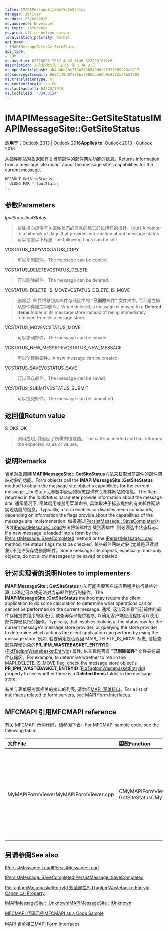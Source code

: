 ```yaml
---
title: IMAPIMessageSiteGetSiteStatus
manager: soliver
ms.date: 03/09/2015
ms.audience: Developer
ms.topic: reference
ms.prod: office-online-server
localization_priority: Normal
api_name:
- IMAPIMessageSite.GetSiteStatus
api_type:
- COM
ms.assetid: 02718898-7857-4e43-8f46-622269f812e6
description: 上次修改时间：2015 年 3 月 9 日
ms.openlocfilehash: ab4a06a20c71943f9b649d8f22377f59223e9717
ms.sourcegitcommit: 8657170d071f9bcf680aba50b9c07f2a4fb82283
ms.translationtype: MT
ms.contentlocale: zh-CN
ms.lasthandoff: 04/28/2019
ms.locfileid: "33430124"
---
```

# <a name="imapimessagesitegetsitestatus"></a><span data-ttu-id="0d9b6-103">IMAPIMessageSite::GetSiteStatus</span><span class="sxs-lookup"><span data-stu-id="0d9b6-103">IMAPIMessageSite::GetSiteStatus</span></span>

  
  
<span data-ttu-id="0d9b6-104">**适用于**：Outlook 2013 | Outlook 2016</span><span class="sxs-lookup"><span data-stu-id="0d9b6-104">**Applies to**: Outlook 2013 | Outlook 2016</span></span> 
  
<span data-ttu-id="0d9b6-105">从邮件网站对象返回有关当前邮件的邮件网站功能的信息。</span><span class="sxs-lookup"><span data-stu-id="0d9b6-105">Returns information from a message site object about the message site's capabilities for the current message.</span></span>
  
```cpp
HRESULT GetSiteStatus(
  ULONG FAR * lpulStatus
);
```

## <a name="parameters"></a><span data-ttu-id="0d9b6-106">参数</span><span class="sxs-lookup"><span data-stu-id="0d9b6-106">Parameters</span></span>

 <span data-ttu-id="0d9b6-107">_lpulStatus_</span><span class="sxs-lookup"><span data-stu-id="0d9b6-107">_lpulStatus_</span></span>
  
> <span data-ttu-id="0d9b6-108">排除指向提供有关邮件状态的信息的标志的位掩码的指针。</span><span class="sxs-lookup"><span data-stu-id="0d9b6-108">[out] A pointer to a bitmask of flags that provides information about message status.</span></span> <span data-ttu-id="0d9b6-109">可以设置以下标志:</span><span class="sxs-lookup"><span data-stu-id="0d9b6-109">The following flags can be set:</span></span>
    
<span data-ttu-id="0d9b6-110">VCSTATUS_COPY</span><span class="sxs-lookup"><span data-stu-id="0d9b6-110">VCSTATUS_COPY</span></span> 
  
> <span data-ttu-id="0d9b6-111">可以复制邮件。</span><span class="sxs-lookup"><span data-stu-id="0d9b6-111">The message can be copied.</span></span> 
    
<span data-ttu-id="0d9b6-112">VCSTATUS_DELETE</span><span class="sxs-lookup"><span data-stu-id="0d9b6-112">VCSTATUS_DELETE</span></span> 
  
> <span data-ttu-id="0d9b6-113">可以删除邮件。</span><span class="sxs-lookup"><span data-stu-id="0d9b6-113">The message can be deleted.</span></span>
    
<span data-ttu-id="0d9b6-114">VCSTATUS_DELETE_IS_MOVE</span><span class="sxs-lookup"><span data-stu-id="0d9b6-114">VCSTATUS_DELETE_IS_MOVE</span></span> 
  
> <span data-ttu-id="0d9b6-115">删除后, 邮件将移到其邮件存储区中的 "**已删除**邮件" 文件夹中, 而不是立即从邮件存储库中删除。</span><span class="sxs-lookup"><span data-stu-id="0d9b6-115">When deleted, a message is moved to a **Deleted Items** folder in its message store instead of being immediately removed from its message store.</span></span> 
    
<span data-ttu-id="0d9b6-116">VCSTATUS_MOVE</span><span class="sxs-lookup"><span data-stu-id="0d9b6-116">VCSTATUS_MOVE</span></span> 
  
> <span data-ttu-id="0d9b6-117">可以移动邮件。</span><span class="sxs-lookup"><span data-stu-id="0d9b6-117">The message can be moved.</span></span>
    
<span data-ttu-id="0d9b6-118">VCSTATUS_NEW_MESSAGE</span><span class="sxs-lookup"><span data-stu-id="0d9b6-118">VCSTATUS_NEW_MESSAGE</span></span> 
  
> <span data-ttu-id="0d9b6-119">可以创建新邮件。</span><span class="sxs-lookup"><span data-stu-id="0d9b6-119">A new message can be created.</span></span>
    
<span data-ttu-id="0d9b6-120">VCSTATUS_SAVE</span><span class="sxs-lookup"><span data-stu-id="0d9b6-120">VCSTATUS_SAVE</span></span> 
  
> <span data-ttu-id="0d9b6-121">可以保存邮件。</span><span class="sxs-lookup"><span data-stu-id="0d9b6-121">The message can be saved.</span></span>
    
<span data-ttu-id="0d9b6-122">VCSTATUS_SUBMIT</span><span class="sxs-lookup"><span data-stu-id="0d9b6-122">VCSTATUS_SUBMIT</span></span> 
  
> <span data-ttu-id="0d9b6-123">可以提交邮件。</span><span class="sxs-lookup"><span data-stu-id="0d9b6-123">The message can be submitted.</span></span>
    
## <a name="return-value"></a><span data-ttu-id="0d9b6-124">返回值</span><span class="sxs-lookup"><span data-stu-id="0d9b6-124">Return value</span></span>

<span data-ttu-id="0d9b6-125">S_OK</span><span class="sxs-lookup"><span data-stu-id="0d9b6-125">S_OK</span></span> 
  
> <span data-ttu-id="0d9b6-126">调用成功, 并返回了所需的值或值。</span><span class="sxs-lookup"><span data-stu-id="0d9b6-126">The call succeeded and has returned the expected value or values.</span></span>
    
## <a name="remarks"></a><span data-ttu-id="0d9b6-127">说明</span><span class="sxs-lookup"><span data-stu-id="0d9b6-127">Remarks</span></span>

<span data-ttu-id="0d9b6-128">表单对象调用**IMAPIMessageSite:: GetSiteStatus**方法来获取当前邮件的邮件网站对象的功能。</span><span class="sxs-lookup"><span data-stu-id="0d9b6-128">Form objects call the **IMAPIMessageSite::GetSiteStatus** method to obtain the message site object's capabilities for the current message.</span></span> <span data-ttu-id="0d9b6-129">_lpulStatus_参数中返回的标志提供有关邮件网站的信息。</span><span class="sxs-lookup"><span data-stu-id="0d9b6-129">The flags returned in the  _lpulStatus_ parameter provide information about the message site.</span></span> <span data-ttu-id="0d9b6-130">通常情况下, 窗体启用或禁用菜单命令, 具体取决于标志提供的有关邮件网站实现功能的信息。</span><span class="sxs-lookup"><span data-stu-id="0d9b6-130">Typically, a form enables or disables menu commands, depending on information the flags provide about the capabilities of the message site implementation.</span></span> <span data-ttu-id="0d9b6-131">如果通过[IPersistMessage:: SaveCompleted](ipersistmessage-savecompleted.md)方法或[IPersistMessage:: Load](ipersistmessage-load.md)方法将新邮件加载到表单中, 则必须选中状态标志。</span><span class="sxs-lookup"><span data-stu-id="0d9b6-131">If a new message is loaded into a form by the [IPersistMessage::SaveCompleted](ipersistmessage-savecompleted.md) method or the [IPersistMessage::Load](ipersistmessage-load.md) method, the status flags must be checked.</span></span> <span data-ttu-id="0d9b6-132">某些邮件网站对象 (尤其是只读对象) 不允许保存或删除邮件。</span><span class="sxs-lookup"><span data-stu-id="0d9b6-132">Some message site objects, especially read-only objects, do not allow messages to be saved or deleted.</span></span> 
  
## <a name="notes-to-implementers"></a><span data-ttu-id="0d9b6-133">针对实现者的说明</span><span class="sxs-lookup"><span data-stu-id="0d9b6-133">Notes to implementers</span></span>

<span data-ttu-id="0d9b6-134">**IMAPIMessageSite:: GetSiteStatus**方法可能需要客户端应用程序执行某些计算, 以确定可以或无法对当前邮件执行的操作。</span><span class="sxs-lookup"><span data-stu-id="0d9b6-134">The **IMAPIMessageSite::GetSiteStatus** method may require the client application to do some calculation to determine what operations can or cannot be performed on the current message.</span></span> <span data-ttu-id="0d9b6-135">通常, 这涉及查看当前邮件的邮件存储提供程序的状态行, 或查询存储提供程序, 以确定客户端应用程序可以使用邮件存储执行的操作。</span><span class="sxs-lookup"><span data-stu-id="0d9b6-135">Typically, that involves looking at the status row for the current message's message store provider, or querying the store provider to determine which actions the client application can perform by using the message store.</span></span> <span data-ttu-id="0d9b6-136">例如, 若要确定是否返回 MAPI_DELETE_IS_MOVE 标志, 请检查邮件存储对象的**PR_IPM_WASTEBASKET_ENTRYID** ([PidTagIpmWastebasketEntryId](pidtagipmwastebasketentryid-canonical-property.md)) 属性, 以查看是否有 "**已删除邮件**" 文件夹在邮件存储区。</span><span class="sxs-lookup"><span data-stu-id="0d9b6-136">For example, to determine whether to return the MAPI_DELETE_IS_MOVE flag, check the message store object's **PR_IPM_WASTEBASKET_ENTRYID** ([PidTagIpmWastebasketEntryId](pidtagipmwastebasketentryid-canonical-property.md)) property to see whether there is a **Deleted Items** folder in the message store.</span></span> 
  
<span data-ttu-id="0d9b6-137">有关与表单服务器相关的接口的列表, 请参阅[MAPI 表单接口](mapi-form-interfaces.md)。</span><span class="sxs-lookup"><span data-stu-id="0d9b6-137">For a list of interfaces related to form servers, see [MAPI Form Interfaces](mapi-form-interfaces.md).</span></span>
  
## <a name="mfcmapi-reference"></a><span data-ttu-id="0d9b6-138">MFCMAPI 引用</span><span class="sxs-lookup"><span data-stu-id="0d9b6-138">MFCMAPI reference</span></span>

<span data-ttu-id="0d9b6-139">有关 MFCMAPI 示例代码，请参阅下表。</span><span class="sxs-lookup"><span data-stu-id="0d9b6-139">For MFCMAPI sample code, see the following table.</span></span>
  
|<span data-ttu-id="0d9b6-140">**文件**</span><span class="sxs-lookup"><span data-stu-id="0d9b6-140">**File**</span></span>|<span data-ttu-id="0d9b6-141">**函数**</span><span class="sxs-lookup"><span data-stu-id="0d9b6-141">**Function**</span></span>|<span data-ttu-id="0d9b6-142">**备注**</span><span class="sxs-lookup"><span data-stu-id="0d9b6-142">**Comment**</span></span>|
|:-----|:-----|:-----|
|<span data-ttu-id="0d9b6-143">MyMAPIFormViewer</span><span class="sxs-lookup"><span data-stu-id="0d9b6-143">MyMAPIFormViewer.cpp</span></span>  <br/> |<span data-ttu-id="0d9b6-144">CMyMAPIFormViewer:: GetSiteStatus</span><span class="sxs-lookup"><span data-stu-id="0d9b6-144">CMyMAPIFormViewer::GetSiteStatus</span></span>  <br/> |<span data-ttu-id="0d9b6-145">MFCMAPI 使用**IMAPIMessageSite:: GetSiteStatus**方法获取指定网站的状态。</span><span class="sxs-lookup"><span data-stu-id="0d9b6-145">MFCMAPI uses the **IMAPIMessageSite::GetSiteStatus** method to get the status of the specified site.</span></span> <span data-ttu-id="0d9b6-146">它可以返回 VCSTATUS_NEW_MESSAGE、VCSTATUS_SAVE 或 VCSTATUS_SUBMIT。</span><span class="sxs-lookup"><span data-stu-id="0d9b6-146">It can return VCSTATUS_NEW_MESSAGE, VCSTATUS_SAVE, or VCSTATUS_SUBMIT.</span></span>  <br/> |
   
## <a name="see-also"></a><span data-ttu-id="0d9b6-147">另请参阅</span><span class="sxs-lookup"><span data-stu-id="0d9b6-147">See also</span></span>



[<span data-ttu-id="0d9b6-148">IPersistMessage::Load</span><span class="sxs-lookup"><span data-stu-id="0d9b6-148">IPersistMessage::Load</span></span>](ipersistmessage-load.md)
  
[<span data-ttu-id="0d9b6-149">IPersistMessage::SaveCompleted</span><span class="sxs-lookup"><span data-stu-id="0d9b6-149">IPersistMessage::SaveCompleted</span></span>](ipersistmessage-savecompleted.md)
  
[<span data-ttu-id="0d9b6-150">PidTagIpmWastebasketEntryId 规范属性</span><span class="sxs-lookup"><span data-stu-id="0d9b6-150">PidTagIpmWastebasketEntryId Canonical Property</span></span>](pidtagipmwastebasketentryid-canonical-property.md)
  
[<span data-ttu-id="0d9b6-151">IMAPIMessageSite : IUnknown</span><span class="sxs-lookup"><span data-stu-id="0d9b6-151">IMAPIMessageSite : IUnknown</span></span>](imapimessagesiteiunknown.md)


[<span data-ttu-id="0d9b6-152">MFCMAPI 代码示例</span><span class="sxs-lookup"><span data-stu-id="0d9b6-152">MFCMAPI as a Code Sample</span></span>](mfcmapi-as-a-code-sample.md)
  
[<span data-ttu-id="0d9b6-153">MAPI 表单接口</span><span class="sxs-lookup"><span data-stu-id="0d9b6-153">MAPI Form Interfaces</span></span>](mapi-form-interfaces.md)

